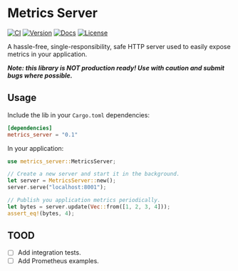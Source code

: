 # Metrics Server

[![CI](https://github.com/syscll/metrics-server/actions/workflows/ci.yml/badge.svg)](https://github.com/syscll/metrics-server/actions/workflows/ci.yml)
[![Version](https://img.shields.io/crates/v/metrics-server.svg)](https://crates.io/crates/metrics-server)
[![Docs](https://docs.rs/metrics-server/badge.svg)](https://docs.rs/metrics-server)
[![License](https://img.shields.io/badge/license-MIT-blue.svg)](https://github.com/syscll/metrics-server/blob/main/LICENSE)

A hassle-free, single-responsibility, safe HTTP server used to easily expose metrics in your application.

_**Note: this library is NOT production ready! Use with caution and submit bugs where possible.**_

## Usage

Include the lib in your `Cargo.toml` dependencies:
```toml
[dependencies]
metrics_server = "0.1"
```

In your application:
```rust
use metrics_server::MetricsServer;

// Create a new server and start it in the background.
let server = MetricsServer::new();
server.serve("localhost:8001");

// Publish you application metrics periodically.
let bytes = server.update(Vec::from([1, 2, 3, 4]));
assert_eq!(bytes, 4);
```

## TOOD
- [ ] Add integration tests.
- [ ] Add Prometheus examples.
